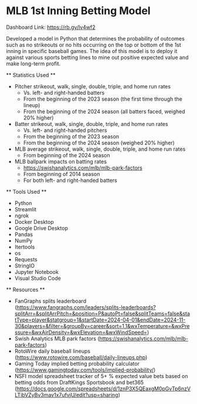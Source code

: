 # MLB 1st Inning Betting Model

Dashboard Link: https://rb.gy/lv4wf2

Developed a model in Python that determines the probability of outcomes such as no strikeouts or no hits occurring on the top or bottom of the 1st inning in specific baseball games. The idea of this model is to deploy it against various sports betting lines to mine out positive expected value and make long-term profit.

** Statistics Used **
- Pitcher strikeout, walk, single, double, triple, and home run rates
    - Vs. left- and right-handed batters
    - From the beginning of the 2023 season (the first time through the lineup)
    - From the beginning of the 2024 season (all batters faced, weighed 20% higher)
- Batter strikeout, walk, single, double, triple, and home run rates
    - Vs. left- and right-handed pitchers
    - From the beginning of the 2023 season
    - From the beginning of the 2024 season (weighed 20% higher)
- MLB average strikeout, walk, single, double, triple, and home run rates
    - From beginning of the 2024 season
- MLB ballpark impacts on batting rates
    - https://swishanalytics.com/mlb/mlb-park-factors
    - From beginning of 2014 season
    - For both left- and right-handed batters
      
** Tools Used **
- Python
- Streamlit
- ngrok
- Docker Desktop
- Google Drive Desktop
- Pandas
- NumPy
- Itertools
- os
- Requests
- StringIO
- Jupyter Notebook
- Visual Studio Code
 
** Resources **
- FanGraphs splits leaderboard (https://www.fangraphs.com/leaders/splits-leaderboards?splitArr=&splitArrPitch=&position=P&autoPt=false&splitTeams=false&statType=player&statgroup=1&startDate=2024-04-01&endDate=2024-11-30&players=&filter=&groupBy=career&sort=1,1&wxTemperature=&wxPressure=&wxAirDensity=&wxElevation=&wxWindSpeed=)
- Swish Analytics MLB park factors (https://swishanalytics.com/mlb/mlb-park-factors)
- RotoWire daily baseball lineups (https://www.rotowire.com/baseball/daily-lineups.php)
- Gaming Today implied betting probability calculator (https://www.gamingtoday.com/tools/implied-probability/)
- NSFI model spreadsheet tracker of 5+ % expected value bets based on betting odds from DraftKings Sportsbook and bet365 (https://docs.google.com/spreadsheets/d/1znP3X5QEaxgM0pGvTp6nzVLTibVZyBv3mav1x7ufvjU/edit?usp=sharing)
